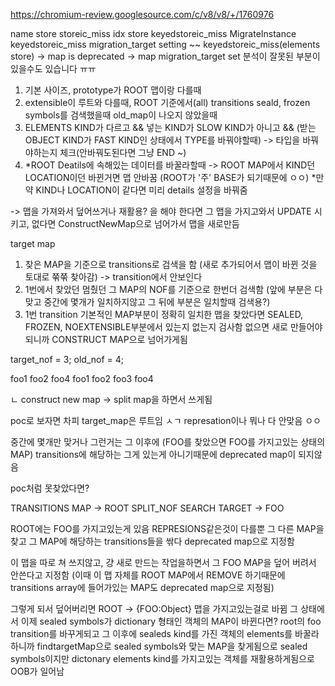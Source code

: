 https://chromium-review.googlesource.com/c/v8/v8/+/1760976


name store storeic_miss
idx store keyedstoreic_miss
MigrateInstance  keyedstoreic_miss migration_target setting ~~
keyedstoreic_miss(elements store) -> map is deprecated -> map migration_target set
분석이 잘못된 부분이 있을수도 있습니다 ㅠㅠ 


1. 기본 사이즈, prototype가 ROOT 맵이랑 다를때
2. extensible이 루트와 다를때, ROOT 기준에서(all) transitions seald, frozen symbols를 검색했을때 old_map이 나오지 않았을때 
3. ELEMENTS KIND가 다르고 && 넣는 KIND가 SLOW KIND가 아니고 && (받는 OBJECT KIND가 FAST KIND인 상태에서 TYPE를 바꿔야할때) -> 타입을 바꿔야하는지 체크(안바꿔도된다면 그냥 END ~)
4. *ROOT Deatils에 속해있는 데이터를 바꿀라할때 -> ROOT MAP에서 KIND던 LOCATION이던 바뀐거면 맵 안바꿈 (ROOT가 '주' BASE가 되기때문에 ㅇㅇ) *만약 KIND나 LOCATION이 같다면 미리 details 설정을 바꿔줌

-> 맵을 가져와서 덮어쓰거나 재활용? 을 해야 한다면 그 맵을 가지고와서 UPDATE 시키고, 없다면 ConstructNewMap으로 넘어가서 맵을 새로만듬


target map
1. 찾은 MAP을 기준으로 transitions로 검색을 함 (새로 추가되어서 맵이 바뀐 것을 토대로 쭊쭊 찾아감) -> transition에서 안보인다
2. 1번에서 찾았던 멈췄던 그 MAP의 NOF를 기준으로 한번더 검색함 (앞에 부분은 다 맞고 중간에 몇개가 일치하지않고 그 뒤에 부분은 일치할때 검색용?)
3. 1번 transition 기본적인 MAP부분이 정확히 일치한 맵을 찾았다면 SEALED, FROZEN, NOEXTENSIBLE부분에서 있는지 없는지 검사함 없으면 새로 만들어야되니까 CONSTRUCT MAP으로 넘어가게됨


target_nof = 3;
old_nof = 4;

foo1 foo2 foo4
foo1 foo2 foo3 foo4

ㄴ construct new map -> split map을 하면서 쓰게됨

poc로 보자면 차피 target_map은 루트임 ㅅㄱ represation이나 뭐나 다 안맞음 ㅇㅇ

중간에 몇개만 맞거나 그런거는 그 이후에 (FOO를 찾았으면 FOO를 가지고있는 상태의 MAP) transitions에 해당하는 그게 있는게 아니기때문에 deprecated map이 되지않음

poc처럼 못찾았다면?

TRANSITIONS MAP -> ROOT
SPLIT_NOF SEARCH TARGET -> FOO

ROOT에는 FOO를 가지고있는게 있음 REPRESIONS같은것이 다를뿐
그 다른 MAP을 찾고 그 MAP에 해당하는 transitions들을 싺다 deprecated map으로 지정함

이 맵을 따로 쳐 쓰지않고, 걍 새로 만드는 작업을하면서 그 FOO MAP을 덮어 버려서 안쓴다고 지정함 (이때 이 맵 자체를 ROOT MAP에서 REMOVE 하기때문에 transitions array에 들어가있는 MAP도 deprecated map으로 지정됨)

그렇게 되서 덮어버리면 ROOT -> {FOO:Object} 맵을 가지고있는걸로 바뀜
그 상태에서 이제 sealed symbols가 dictionary 형태인 객체의 MAP이 바뀐다면? root의 foo transition를 바꾸게되고 그 이후에 sealeds kind를 가진 객체의 elements를 바꿀라하니까
findtargetMap으로 sealed symbols와 맞는 MAP을 찾게됨으로 sealed symbols이지만 dictonary elements kind를 가지고있는 객체를 재활용하게됨으로 OOB가 일어남
